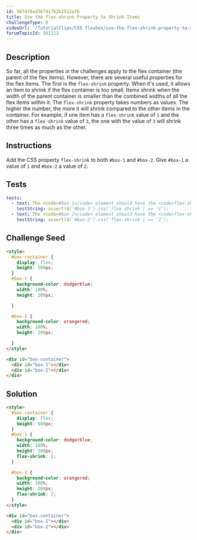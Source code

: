 ```yaml
---
id: 587d78ad367417b2b2512afb
title: Use the flex-shrink Property to Shrink Items
challengeType: 0
videoUrl: '/TutorialClips/CSS flexbox/use-the-flex-shrink-property-to-shrink-items.webm'
forumTopicId: 301113
---
```


## Description
<section id='description'>
So far, all the properties in the challenges apply to the flex container (the parent of the flex items). However, there are several useful properties for the flex items.
The first is the <code>flex-shrink</code> property. When it's used, it allows an item to shrink if the flex container is too small. Items shrink when the width of the parent container is smaller than the combined widths of all the flex items within it.
The <code>flex-shrink</code> property takes numbers as values. The higher the number, the more it will shrink compared to the other items in the container. For example, if one item has a <code>flex-shrink</code> value of <code>1</code> and the other has a <code>flex-shrink</code> value of <code>3</code>, the one with the value of <code>3</code> will shrink three times as much as the other.
</section>

## Instructions
<section id='instructions'>
Add the CSS property <code>flex-shrink</code> to both <code>#box-1</code> and <code>#box-2</code>. Give <code>#box-1</code> a value of <code>1</code> and <code>#box-2</code> a value of <code>2</code>.
</section>

## Tests
<section id='tests'>

```yml
tests:
  - text: The <code>#box-1</code> element should have the <code>flex-shrink</code> property set to a value of <code>1</code>.
    testString: assert($('#box-1').css('flex-shrink') == '1');
  - text: The <code>#box-2</code> element should have the <code>flex-shrink</code> property set to a value of <code>2</code>.
    testString: assert($('#box-2').css('flex-shrink') == '2');

```

</section>

## Challenge Seed
<section id='challengeSeed'>

<div id='html-seed'>

```html
<style>
  #box-container {
    display: flex;
    height: 500px;
  }
  #box-1 {
    background-color: dodgerblue;
    width: 100%;
    height: 200px;

  }

  #box-2 {
    background-color: orangered;
    width: 100%;
    height: 200px;

  }
</style>

<div id="box-container">
  <div id="box-1"></div>
  <div id="box-2"></div>
</div>
```

</div>



</section>

## Solution
<section id='solution'>

```html
<style>
  #box-container {
    display: flex;
    height: 500px;
  }
  #box-1 {
    background-color: dodgerblue;
    width: 100%;
    height: 200px;
    flex-shrink: 1;
  }

  #box-2 {
    background-color: orangered;
    width: 100%;
    height: 200px;
    flex-shrink: 2;
  }
</style>

<div id="box-container">
  <div id="box-1"></div>
  <div id="box-2"></div>
</div>
```

</section>
